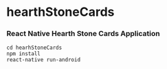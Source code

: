# hearthStoneCards
### React Native Hearth Stone Cards Application

```
cd hearhStoneCards 
npm install
react-native run-android
```
